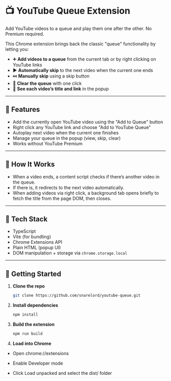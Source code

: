 # 📺 YouTube Queue Extension

Add YouTube videos to a queue and play them one after the other. No Premium required.

This Chrome extension brings back the classic "queue" functionality by letting you:

- ➕ **Add videos to a queue** from the current tab or by right clicking on YouTube links
- ▶️ **Automatically skip** to the next video when the current one ends
- ⏭️ **Manually skip** using a skip button
- 🧹 **Clear the queue** with one click
- 📝 **See each video’s title and link** in the popup

---

## 🔧 Features

- Add the currently open YouTube video using the "Add to Queue" button
- Right click any YouTube link and choose "Add to YouTube Queue"
- Autoplay next video when the current one finishes
- Manage your queue in the popup (view, skip, clear)
- Works without YouTube Premium

---

## 🧠 How It Works

- When a video ends, a content script checks if there’s another video in the queue.
- If there is, it redirects to the next video automatically.
- When adding videos via right click, a background tab opens briefly to fetch the title from the page DOM, then closes.

---

## 🧪 Tech Stack

- TypeScript
- Vite (for bundling)
- Chrome Extensions API
- Plain HTML (popup UI)
- DOM manipulation + storage via `chrome.storage.local`

---

## 🚀 Getting Started

1. **Clone the repo**
   ```bash
   git clone https://github.com/snarelord/youtube-queue.git
   ```
2. **Install dependencies**
   ```bash
   npm install
   ```
3. **Build the extension**
   ```bash
   npm run build
   ```
4. **Load into Chrome**

- Open chrome://extensions

- Enable Developer mode

- Click Load unpacked and select the dist/ folder

